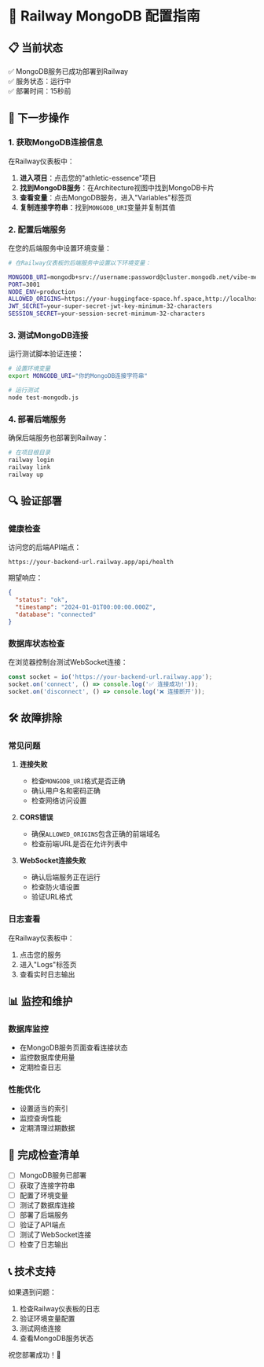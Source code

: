 # 🚀 Railway MongoDB 配置指南

## 📋 当前状态
✅ MongoDB服务已成功部署到Railway  
✅ 服务状态：运行中  
✅ 部署时间：15秒前  

## 🔧 下一步操作

### 1. 获取MongoDB连接信息

在Railway仪表板中：

1. **进入项目**：点击您的"athletic-essence"项目
2. **找到MongoDB服务**：在Architecture视图中找到MongoDB卡片
3. **查看变量**：点击MongoDB服务，进入"Variables"标签页
4. **复制连接字符串**：找到`MONGODB_URI`变量并复制其值

### 2. 配置后端服务

在您的后端服务中设置环境变量：

```bash
# 在Railway仪表板的后端服务中设置以下环境变量：

MONGODB_URI=mongodb+srv://username:password@cluster.mongodb.net/vibe-meeting
PORT=3001
NODE_ENV=production
ALLOWED_ORIGINS=https://your-huggingface-space.hf.space,http://localhost:3000
JWT_SECRET=your-super-secret-jwt-key-minimum-32-characters
SESSION_SECRET=your-session-secret-minimum-32-characters
```

### 3. 测试MongoDB连接

运行测试脚本验证连接：

```bash
# 设置环境变量
export MONGODB_URI="你的MongoDB连接字符串"

# 运行测试
node test-mongodb.js
```

### 4. 部署后端服务

确保后端服务也部署到Railway：

```bash
# 在项目根目录
railway login
railway link
railway up
```

## 🔍 验证部署

### 健康检查
访问您的后端API端点：
```
https://your-backend-url.railway.app/api/health
```

期望响应：
```json
{
  "status": "ok",
  "timestamp": "2024-01-01T00:00:00.000Z",
  "database": "connected"
}
```

### 数据库状态检查
在浏览器控制台测试WebSocket连接：
```javascript
const socket = io('https://your-backend-url.railway.app');
socket.on('connect', () => console.log('✅ 连接成功!'));
socket.on('disconnect', () => console.log('❌ 连接断开'));
```

## 🛠️ 故障排除

### 常见问题

1. **连接失败**
   - 检查`MONGODB_URI`格式是否正确
   - 确认用户名和密码正确
   - 检查网络访问设置

2. **CORS错误**
   - 确保`ALLOWED_ORIGINS`包含正确的前端域名
   - 检查前端URL是否在允许列表中

3. **WebSocket连接失败**
   - 确认后端服务正在运行
   - 检查防火墙设置
   - 验证URL格式

### 日志查看
在Railway仪表板中：
1. 点击您的服务
2. 进入"Logs"标签页
3. 查看实时日志输出

## 📊 监控和维护

### 数据库监控
- 在MongoDB服务页面查看连接状态
- 监控数据库使用量
- 定期检查日志

### 性能优化
- 设置适当的索引
- 监控查询性能
- 定期清理过期数据

## 🎉 完成检查清单

- [ ] MongoDB服务已部署
- [ ] 获取了连接字符串
- [ ] 配置了环境变量
- [ ] 测试了数据库连接
- [ ] 部署了后端服务
- [ ] 验证了API端点
- [ ] 测试了WebSocket连接
- [ ] 检查了日志输出

## 📞 技术支持

如果遇到问题：
1. 检查Railway仪表板的日志
2. 验证环境变量配置
3. 测试网络连接
4. 查看MongoDB服务状态

祝您部署成功！🎊 